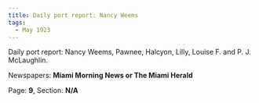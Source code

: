 ```yaml
---  
title: Daily port report: Nancy Weems  
tags:  
  - May 1923  
---  
```

  
Daily port report: Nancy Weems, Pawnee, Halcyon, Lilly, Louise F. and P. J. McLaughlin.  
  
Newspapers: **Miami Morning News or The Miami Herald**  
  
Page: **9**, Section: **N/A** 
